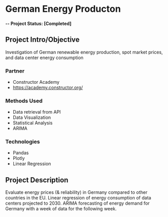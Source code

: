 # German Energy Producton
#### -- Project Status: [Completed]

## Project Intro/Objective
Investigation of German renewable energy production, spot market prices, and data center energy consumption


### Partner
* Constructor Academy
* https://academy.constructor.org/

### Methods Used
* Data retrieval from API
* Data Visualization
* Statistical Analysis
* ARIMA

### Technologies
* Pandas
* Plotly
* Linear Regression 

## Project Description
Evaluate energy prices (& reliability) in Germany compared to other countries in the EU. Linear regression of energy consumption of data centers projected to 2030. ARIMA forecasting of energy demand for Germany with a week of data for the following week.


